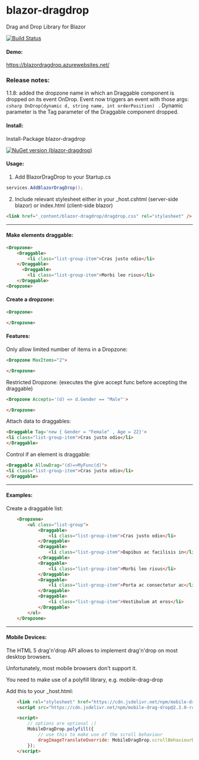 # blazor-dragdrop
Drag and Drop Library for Blazor

[![Build Status](https://dev.azure.com/postlagerkarte/blazor-dragdrop/_apis/build/status/Postlagerkarte.blazor-dragdrop?branchName=master)](https://dev.azure.com/postlagerkarte/blazor-dragdrop/_build/latest?definitionId=3&branchName=master)

#### Demo:

https://blazordragdrop.azurewebsites.net/

### Release notes:

1.1.8: added the dropzone name in which an Draggable component is dropped on its event OnDrop. Event now triggers an event with those args: ```csharp OnDrop(dynamic d, string name, int orderPosition) ``` .
Dynamic parameter is the Tag parameter of the Draggable component dropped.


#### Install:

Install-Package blazor-dragdrop

[![NuGet version (blazor-dragdrop)](https://img.shields.io/nuget/v/blazor-dragdrop.svg?style=flat-square)](https://www.nuget.org/packages/blazor-dragdrop)

#### Usage:

1) Add BlazorDragDrop to your Startup.cs

```csharp
services.AddBlazorDragDrop();
```

2)  Include relevant stylesheet either in your _host.cshtml (server-side blazor) or index.html (client-side blazor) 

```html
<link href="_content/blazor-dragdrop/dragdrop.css" rel="stylesheet" />
```

------

#### Make elements draggable:

```html
<Dropzone>
    <Draggable>
        <li class="list-group-item">Cras justo odio</li>
    </Draggable>
      <Draggable>
        <li class="list-group-item">Morbi leo risus</li>
    </Draggable>
<Dropzone>
```

#### Create a dropzone:

```html
<Dropzone>

</Dropzone>
```

#### Features:

Only allow limited number of items in a Dropzone: 

```html
<Dropzone MaxItems="2">

</Dropzone>
```

Restricted Dropzone: (executes the give accept func before accepting the draggable)

```html
<Dropzone Accepts='(d) => d.Gender == "Male"'>

</Dropzone>
```

Attach data to draggables:
```html
<Draggable Tag='new { Gender = "Female" , Age = 22}'>
<li class="list-group-item">Cras justo odio</li>
</Draggable>
```

Control if an element is draggable:

```html
<Draggable AllowDrag="(d)=>MyFunc(d)">
<li class="list-group-item">Cras justo odio</li>
</Draggable>
```

------

#### Examples:

Create a draggable list:
```html
    <Dropzone>
        <ul class="list-group">
            <Draggable>
                <li class="list-group-item">Cras justo odio</li>
            </Draggable>
            <Draggable>
                <li class="list-group-item">Dapibus ac facilisis in</li>
            </Draggable>
            <Draggable>
                <li class="list-group-item">Morbi leo risus</li>
            </Draggable>
            <Draggable>
                <li class="list-group-item">Porta ac consectetur ac</li>
            </Draggable>
            <Draggable>
                <li class="list-group-item">Vestibulum at eros</li>
            </Draggable>
        </ul>
    </Dropzone>
```

------
#### Mobile Devices:

The HTML 5 drag'n'drop API allows to implement drag'n'drop on most desktop browsers.

Unfortunately, most mobile browsers don't support it. 

You need to make use of a polyfill library, e.g. mobile-drag-drop

Add this to your _host.html:

```html
    <link rel="stylesheet" href="https://cdn.jsdelivr.net/npm/mobile-drag-drop@2.3.0-rc.2/default.css">
    <script src="https://cdn.jsdelivr.net/npm/mobile-drag-drop@2.3.0-rc.2/index.min.js"></script>

    <script>
        // options are optional ;)
        MobileDragDrop.polyfill({
            // use this to make use of the scroll behaviour
            dragImageTranslateOverride: MobileDragDrop.scrollBehaviourDragImageTranslateOverride
        });
    </script>
```
